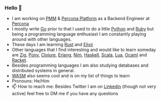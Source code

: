 ### Hello 👋

- I am working on [PMM](https://www.percona.com/software/database-tools/percona-monitoring-and-management) & [Percona Platform](https://platform.percona.com/) as a Backend Engineer at [Percona](https://www.percona.com/)
- I mostly write [Go](https://golang.org/) prior to that I used to do a little [Python](https://www.python.org/) and [Ruby](https://www.ruby-lang.org/en/) but being a programming language enthusiast I am constantly playing around with other languages.
- These days I am learning [Rust](https://www.rust-lang.org/) and [Elixir](https://elixir-lang.org/)
- Other languages that I find interesting and would like to learn someday are [Zig](https://ziglang.org/), [Pony](https://www.ponylang.io/), [Clojure](https://clojure.org/), [Erlang](https://www.erlang.org/), [Nim](https://nim-lang.org/), [Haskell](https://www.haskell.org/), [Scala](https://scala-lang.org/), [Lua](https://www.lua.org/about.html), [Ocaml](https://ocaml.org/) and  [Racket](https://racket-lang.org/).
- Besides programming languages I am also studying databases and distributed systems in general.
- [WASM](https://webassembly.org/) also seems cool and is on my list of things to learn
- Pronouns: He/Him
- 📫 How to reach me: Besides Twitter I am on [Linkedin](https://www.linkedin.com/in/palash25) (though not very active) feel free to DM me if you have any questions
